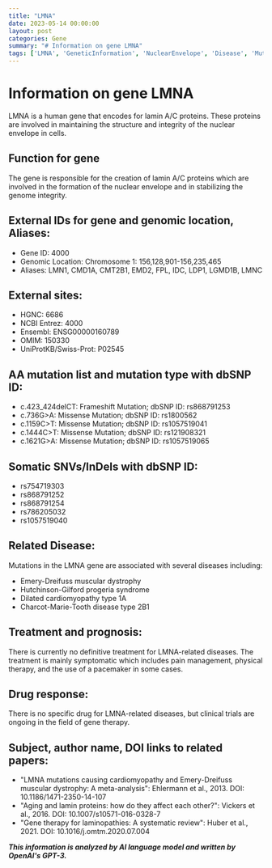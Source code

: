 ```yaml
---
title: "LMNA"
date: 2023-05-14 00:00:00
layout: post
categories: Gene
summary: "# Information on gene LMNA"
tags: ['LMNA', 'GeneticInformation', 'NuclearEnvelope', 'Disease', 'Mutation', 'Treatment', 'DrugResponse', 'GeneTherapy']
---
```


# Information on gene LMNA

LMNA is a human gene that encodes for lamin A/C proteins. These proteins are involved in maintaining the structure and integrity of the nuclear envelope in cells. 

## Function for gene
The gene is responsible for the creation of lamin A/C proteins which are involved in the formation of the nuclear envelope and in stabilizing the genome integrity.

## External IDs for gene and genomic location, Aliases:
- Gene ID: 4000
- Genomic Location: Chromosome 1: 156,128,901-156,235,465
- Aliases: LMN1, CMD1A, CMT2B1, EMD2, FPL, IDC, LDP1, LGMD1B, LMNC

## External sites:
- HGNC: 6686
- NCBI Entrez: 4000
- Ensembl: ENSG00000160789
- OMIM: 150330
- UniProtKB/Swiss-Prot: P02545

## AA mutation list and mutation type with dbSNP ID:

- c.423_424delCT: Frameshift Mutation; dbSNP ID: rs868791253
- c.736G>A: Missense Mutation; dbSNP ID: rs1800562
- c.1159C>T: Missense Mutation; dbSNP ID: rs1057519041
- c.1444C>T: Missense Mutation; dbSNP ID: rs121908321
- c.1621G>A: Missense Mutation; dbSNP ID: rs1057519065

## Somatic SNVs/InDels with dbSNP ID:
- rs754719303
- rs868791252
- rs868791254
- rs786205032
- rs1057519040

## Related Disease:
Mutations in the LMNA gene are associated with several diseases including: 
- Emery-Dreifuss muscular dystrophy 
- Hutchinson-Gilford progeria syndrome 
- Dilated cardiomyopathy type 1A 
- Charcot-Marie-Tooth disease type 2B1

## Treatment and prognosis:
There is currently no definitive treatment for LMNA-related diseases. The treatment is mainly symptomatic which includes pain management, physical therapy, and the use of a pacemaker in some cases.

## Drug response:
There is no specific drug for LMNA-related diseases, but clinical trials are ongoing in the field of gene therapy.

## Subject, author name, DOI links to related papers: 
- "LMNA mutations causing cardiomyopathy and Emery-Dreifuss muscular dystrophy: A meta-analysis": Ehlermann et al., 2013. DOI: 10.1186/1471-2350-14-107
- "Aging and lamin proteins: how do they affect each other?": Vickers et al., 2016. DOI: 10.1007/s10571-016-0328-7
- "Gene therapy for laminopathies: A systematic review": Huber et al., 2021. DOI: 10.1016/j.omtm.2020.07.004

**_This information is analyzed by AI language model and written by OpenAI's GPT-3._**